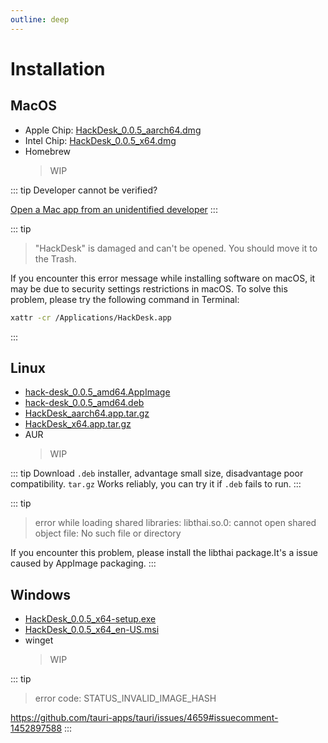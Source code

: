 ```yaml
---
outline: deep
---
```


# Installation

## MacOS

- Apple Chip: [HackDesk_0.0.5_aarch64.dmg](https://github.com/EastSun5566/hackdesk/releases/download/hackdesk-v0.0.5/HackDesk_0.0.5_aarch64.dmg)
- Intel Chip: [HackDesk_0.0.5_x64.dmg](https://github.com/EastSun5566/hackdesk/releases/download/hackdesk-v0.0.5/HackDesk_0.0.5_x64.dmg)
- Homebrew
  > WIP

::: tip
Developer cannot be verified?

[Open a Mac app from an unidentified developer](https://support.apple.com/en-sg/guide/mac-help/mh40616/mac)
:::

::: tip

> "HackDesk" is damaged and can't be opened. You should move it to the Trash.

If you encounter this error message while installing software on macOS, it may be due to security settings restrictions in macOS. To solve this problem, please try the following command in Terminal:

```sh
xattr -cr /Applications/HackDesk.app
```

:::

## Linux

- [hack-desk_0.0.5_amd64.AppImage](https://github.com/EastSun5566/hackdesk/releases/download/hackdesk-v0.0.5/hack-desk_0.0.5_amd64.AppImage)
- [hack-desk_0.0.5_amd64.deb](https://github.com/EastSun5566/hackdesk/releases/download/hackdesk-v0.0.5/hack-desk_0.0.5_amd64.deb)
- [HackDesk_aarch64.app.tar.gz](https://github.com/EastSun5566/hackdesk/releases/download/hackdesk-v0.0.5/HackDesk_aarch64.app.tar.gz)
- [HackDesk_x64.app.tar.gz](https://github.com/EastSun5566/hackdesk/releases/download/hackdesk-v0.0.5/HackDesk_x64.app.tar.gz)
- AUR
  > WIP

::: tip
Download `.deb` installer, advantage small size, disadvantage poor compatibility.
`tar.gz` Works reliably, you can try it if `.deb` fails to run.
:::

::: tip

> error while loading shared libraries: libthai.so.0: cannot open shared object file: No such file or directory

If you encounter this problem, please install the libthai package.It's a issue caused by AppImage packaging.
:::

## Windows

- [HackDesk_0.0.5_x64-setup.exe](https://github.com/EastSun5566/hackdesk/releases/download/hackdesk-v0.0.5/HackDesk_0.0.5_x64-setup.exe)
- [HackDesk_0.0.5_x64_en-US.msi](https://github.com/EastSun5566/hackdesk/releases/download/hackdesk-v0.0.5/HackDesk_0.0.5_x64_en-US.msi)
- winget
  > WIP

::: tip

> error code: STATUS_INVALID_IMAGE_HASH

<https://github.com/tauri-apps/tauri/issues/4659#issuecomment-1452897588>
:::
